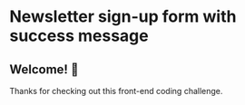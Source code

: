 # Newsletter sign-up form with success message

## Welcome! 👋

Thanks for checking out this front-end coding challenge.
